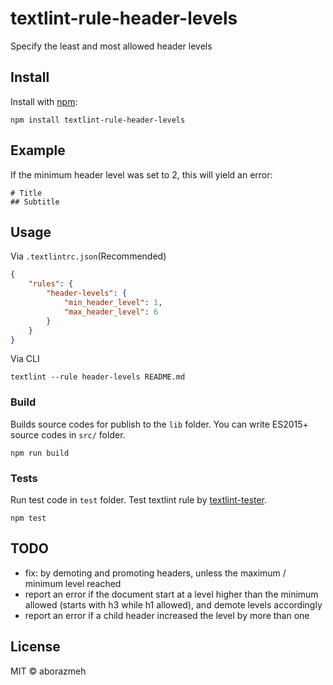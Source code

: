 # textlint-rule-header-levels

Specify the least and most allowed header levels

## Install

Install with [npm](https://www.npmjs.com/):

    npm install textlint-rule-header-levels

## Example

If the minimum header level was set to 2, this will yield an error:

    # Title
    ## Subtitle

## Usage

Via `.textlintrc.json`(Recommended)

```json
{
    "rules": {
        "header-levels": {
            "min_header_level": 1,
            "max_header_level": 6
        }
    }
}
```

Via CLI

```
textlint --rule header-levels README.md
```

### Build

Builds source codes for publish to the `lib` folder.
You can write ES2015+ source codes in `src/` folder.

    npm run build

### Tests

Run test code in `test` folder.
Test textlint rule by [textlint-tester](https://github.com/textlint/textlint-tester).

    npm test

## TODO

- fix: by demoting and promoting headers, unless the maximum / minimum level reached
- report an error if the document start at a level higher than the minimum allowed (starts with h3 while h1 allowed), and demote levels accordingly
- report an error if a child header increased the level by more than one

## License

MIT © aborazmeh
